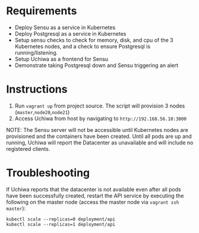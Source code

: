 # Requirements

- Deploy Sensu as a service in Kubernetes
- Deploy Postgresql as a service in Kubernetes
- Setup sensu checks to check for memory, disk, and cpu of the 3 Kubernetes nodes, and a check to ensure Postgresql is running/listening.
- Setup Uchiwa as a frontend for Sensu
- Demonstrate taking Postgresql down and Sensu triggering an alert

# Instructions

1. Run `vagrant up` from project source.  The script will provision 3 nodes (`master`,`node20`,`node21`)
2. Access Uchiwa from host by navigating to `http://192.168.56.10:3000`

NOTE: The Sensu server will not be accessible until Kubernetes nodes are provisioned and the containers have been created.  Until all pods are up and running, Uchiwa will report the Datacenter as unavailable and will include no registered clients.

# Troubleshooting

If Uchiwa reports that the datacenter is not available even after all pods have been successfully created, restart the API service by executing the following on the master node (access the master node via `vagrant ssh master`):

```
kubectl scale --replicas=0 deployment/api
kubectl scale --replicas=1 deployment/api
```